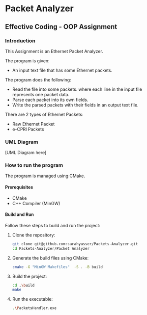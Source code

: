 # Packet Analyzer
## Effective Coding - OOP Assignment

### Introduction

This Assignment is an Ethernet Packet Analyzer.

The program is given:
- An input text file that has some Ethernet packets.

The program does the following:

- Read the file into some packets. where each line in the input file represents one packet data.
- Parse each packet into its own fields.
- Write the parsed packets with their fields in an output text file.

There are 2 types of Ethernet Packets:
- Raw Ethernet Packet
- e-CPRI Packets


### UML Diagram

[UML Diagram here]


### How to run the program
The program is managed using CMake.

#### Prerequisites
- CMake
- C++ Compiler (MinGW)

#### Build and Run

Follow these steps to build and run the project:

1. Clone the repository:

    ```bash
    git clone git@github.com:sarahyasser/Packets-Analyzer.git
    cd Packets-Analyzer/Packet Analyzer
    ```

2. Generate the build files using CMake:
    ```bash
    cmake -G "MinGW Makefiles"  -S . -B build
    ```

3. Build the project:
    ```bash
    cd .\build
    make
    ```
4. Run the executable:
    ```bash
    .\PacketsHandler.exe
    ```